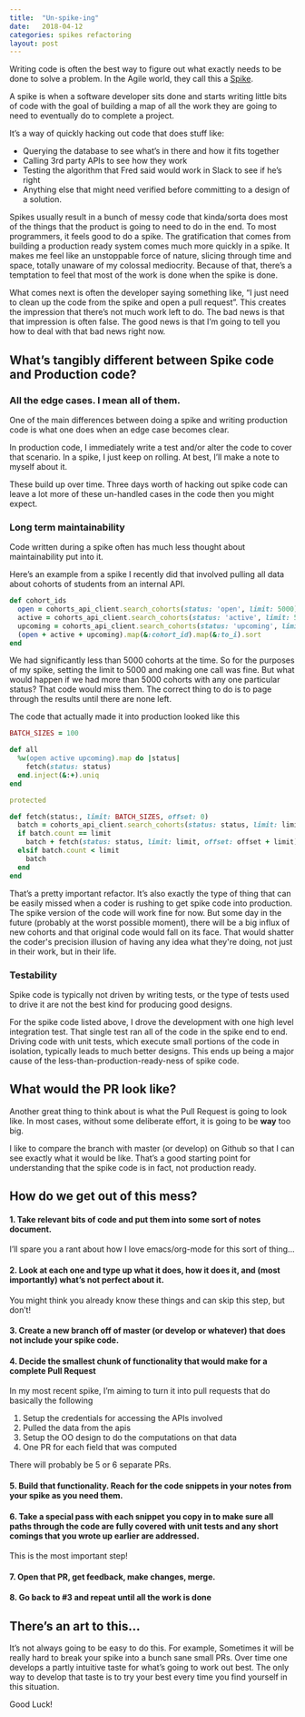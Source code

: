 ```yaml
---
title:  "Un-spike-ing"
date:   2018-04-12
categories: spikes refactoring
layout: post
---
```


Writing code is often the best way to figure out what exactly needs to be done to solve a problem. In the Agile world, they call this a [Spike](http://agiledictionary.com/209/spike/).

A spike is when a software developer sits done and starts writing little bits of code with the goal of building a map of all the work they are going to need to eventually do to complete a project.

It’s a way of quickly hacking out code that does stuff like:
- Querying the database to see what’s in there and how it fits together
- Calling 3rd party APIs to see how they work
- Testing the algorithm that Fred said would work in Slack to see if he’s right
- Anything else that might need verified before committing to a design of a solution.

Spikes usually result in a bunch of messy code that kinda/sorta does most of the things that the product is going to need to do in the end.
To most programmers, it feels good to do a spike.
The gratification that comes from building a production ready system comes much more quickly in a spike.
It makes me feel like an unstoppable force of nature, slicing through time and space, totally unaware of my colossal mediocrity.
Because of that, there’s a temptation to feel that most of the work is done when the spike is done.

What comes next is often the developer saying something like, “I just need to clean up the code from the spike and open a pull request”.
This creates the impression that there’s not much work left to do.
The bad news is that that impression is often false.
The good news is that I’m going to tell you how to deal with that bad news right now.

## What’s tangibly different between Spike code and Production code?

### All the edge cases. I mean <span class="underline">all</span> of them.

One of the main differences between doing a spike and writing production code is what one does when an edge case becomes clear.

In production code, I immediately write a test and/or alter the code to cover that scenario.
In a spike, I just keep on rolling.
At best, I’ll make a note to myself about it.

These build up over time.
Three days worth of hacking out spike code can leave a lot more of these un-handled cases in the code then you might expect.

### Long term maintainability

Code written during a spike often has much less thought about maintainability put into it.

Here’s an example from a spike I recently did that involved pulling all data about cohorts of students from an internal API.

```ruby
def cohort_ids
  open = cohorts_api_client.search_cohorts(status: 'open', limit: 5000)
  active = cohorts_api_client.search_cohorts(status: 'active', limit: 5000)
  upcoming = cohorts_api_client.search_cohorts(status: 'upcoming', limit: 5000)
  (open + active + upcoming).map(&:cohort_id).map(&:to_i).sort
end
```

We had significantly less than 5000 cohorts at the time.
So for the purposes of my spike, setting the limit to 5000 and making one call was fine.
But what would happen if we had more than 5000 cohorts with any one particular status?
That code would miss them.
The correct thing to do is to page through the results until there are none left.

The code that actually made it into production looked like this

```ruby
BATCH_SIZES = 100

def all
  %w(open active upcoming).map do |status|
    fetch(status: status)
  end.inject(&:+).uniq
end

protected

def fetch(status:, limit: BATCH_SIZES, offset: 0)
  batch = cohorts_api_client.search_cohorts(status: status, limit: limit, offset: offset)
  if batch.count == limit
    batch + fetch(status: status, limit: limit, offset: offset + limit)
  elsif batch.count < limit
    batch
  end
end
```

That’s a pretty important refactor.
It’s also exactly the type of thing that can be easily missed when a coder is rushing to get spike code into production.
The spike version of the code will work fine for now.
But some day in the future (probably at the worst possible moment), there will be a big influx of new cohorts and that original code would fall on its face.
That would shatter the coder's precision illusion of having any idea what they're doing, not just in their work, but in their life.

### Testability

Spike code is typically not driven by writing tests, or the type of tests used to drive it are not the best kind for producing good designs.

For the spike code listed above, I drove the development with one high level integration test.
That single test ran all of the code in the spike end to end.
Driving code with unit tests, which execute small portions of the code in isolation, typically leads to much better designs.
This ends up being a major cause of the less-than-production-ready-ness of spike code.

## What would the PR look like?

Another great thing to think about is what the Pull Request is going to look like.
In most cases, without some deliberate effort, it is going to be **way** too big.

I like to compare the branch with master (or develop) on Github so that I can see exactly what it would be like.
That’s a good starting point for understanding that the spike code is in fact, not production ready.

## How do we get out of this mess?

####  1. Take relevant bits of code and put them into some sort of notes document.

  I’ll spare you a rant about how I love emacs/org-mode for this sort of thing...

####  2. Look at each one and type up what it does, how it does it, and (most importantly) what’s not perfect about it.

  You might think you already know these things and can skip this step, but don’t!

#### 3. Create a new branch off of master (or develop or whatever) that does not include your spike code.

#### 4. Decide the smallest chunk of functionality that would make for a complete Pull Request

In my most recent spike, I’m aiming to turn it into pull requests that do basically the following

  1.   Setup the credentials for accessing the APIs involved
  1.   Pulled the data from the apis
  1.   Setup the OO design to do the computations on that data
  1.   One PR for each field that was computed

There will probably be 5 or 6 separate PRs.

#### 5. Build that functionality. Reach for the code snippets in your notes from your spike as you need them.

#### 6. Take a special pass with each snippet you copy in to make sure all paths through the code are fully covered with unit tests and any short comings that you wrote up earlier are addressed.

  This is the most important step!

#### 7. Open that PR, get feedback, make changes, merge.

#### 8. Go back to #3 and repeat until all the work is done

## There’s an art to this…

It’s not always going to be easy to do this. For example, Sometimes it will be really hard to break your spike into a bunch sane small PRs. Over time one develops a partly intuitive taste for what’s going to work out best. The only way to develop that taste is to try your best every time you find yourself in this situation.

Good Luck!
